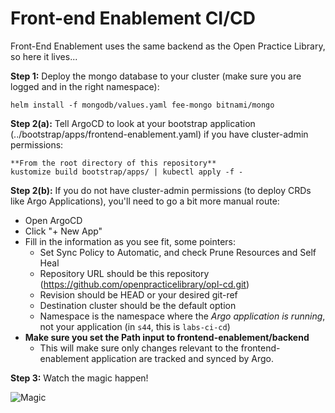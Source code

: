 # Front-end Enablement CI/CD

Front-End Enablement uses the same backend as the Open Practice Library, so here it lives...

**Step 1:**
Deploy the mongo database to your cluster (make sure you are logged and in the right namespace):
```
helm install -f mongodb/values.yaml fee-mongo bitnami/mongo
```
**Step 2(a):**
Tell ArgoCD to look at your bootstrap application (../bootstrap/apps/frontend-enablement.yaml) if you have cluster-admin permissions:
```
**From the root directory of this repository**
kustomize build bootstrap/apps/ | kubectl apply -f -
```
**Step 2(b):**
If you do not have cluster-admin permissions (to deploy CRDs like Argo Applications), you'll need to go a bit more manual route:

- Open ArgoCD
- Click "+ New App"
- Fill in the information as you see fit, some pointers:
  - Set Sync Policy to Automatic, and check Prune Resources and Self Heal
  - Repository URL should be this repository (https://github.com/openpracticelibrary/opl-cd.git)
  - Revision should be HEAD or your desired git-ref
  - Destination cluster should be the default option
  - Namespace is the namespace where the _Argo application is running_, not your application (in `s44`, this is `labs-ci-cd`)
- **Make sure you set the Path input to frontend-enablement/backend**
  - This will make sure only changes relevant to the frontend-enablement application are tracked and synced by Argo.

**Step 3:**
Watch the magic happen!

![Magic](https://media.giphy.com/media/12NUbkX6p4xOO4/giphy.gif)
